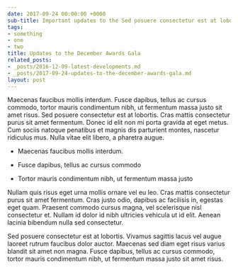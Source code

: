 ```yaml
---
date: 2017-09-24 00:00:00 +0000
sub-title: Important updates to the Sed posuere consectetur est at lobortis.
tags:
- something
- one
- two
title: Updates to the December Awards Gala
related_posts:
- _posts/2016-12-09-latest-developments.md
- _posts/2017-09-24-updates-to-the-december-awards-gala.md
layout: post
---
```



Maecenas faucibus mollis interdum. Fusce dapibus, tellus ac cursus commodo, tortor mauris condimentum nibh, ut fermentum massa justo sit amet risus. Sed posuere consectetur est at lobortis. Cras mattis consectetur purus sit amet fermentum. Donec id elit non mi porta gravida at eget metus. Cum sociis natoque penatibus et magnis dis parturient montes, nascetur ridiculus mus. Nulla vitae elit libero, a pharetra augue.

* Maecenas faucibus mollis interdum.

* Fusce dapibus, tellus ac cursus commodo

* Tortor mauris condimentum nibh, ut fermentum massa justo

Nullam quis risus eget urna mollis ornare vel eu leo. Cras mattis consectetur purus sit amet fermentum. Cras justo odio, dapibus ac facilisis in, egestas eget quam. Praesent commodo cursus magna, vel scelerisque nisl consectetur et. Nullam id dolor id nibh ultricies vehicula ut id elit. Aenean lacinia bibendum nulla sed consectetur.

Sed posuere consectetur est at lobortis. Vivamus sagittis lacus vel augue laoreet rutrum faucibus dolor auctor. Maecenas sed diam eget risus varius blandit sit amet non magna. Fusce dapibus, tellus ac cursus commodo, tortor mauris condimentum nibh, ut fermentum massa justo sit amet risus.